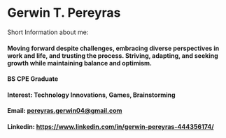 # Gerwin T. Pereyras
Short Information about me:
#### Moving forward despite challenges, embracing diverse perspectives in work and life, and trusting the process. Striving, adapting, and seeking growth while maintaining balance and optimism.
#### BS CPE Graduate
#### Interest: Technology Innovations, Games, Brainstorming
#### Email: pereyras.gerwin04@gmail.com
#### Linkedin: https://www.linkedin.com/in/gerwin-pereyras-444356174/
